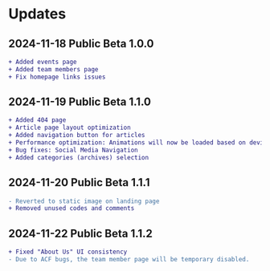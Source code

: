 # Updates
## 2024-11-18 Public Beta 1.0.0
```diff
+ Added events page
+ Added team members page
+ Fix homepage links issues
```

## 2024-11-19 Public Beta 1.1.0
```diff
+ Added 404 page
+ Article page layout optimization
+ Added navigation button for articles
+ Performance optimization: Animations will now be loaded based on device performance
+ Bug fixes: Social Media Navigation
+ Added categories (archives) selection
```


## 2024-11-20 Public Beta 1.1.1
```diff
- Reverted to static image on landing page
+ Removed unused codes and comments
```
## 2024-11-22 Public Beta 1.1.2
```diff
+ Fixed "About Us" UI consistency 
- Due to ACF bugs, the team member page will be temporary disabled.
```